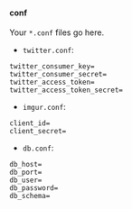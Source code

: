#### conf

Your `*.conf` files go here.

- `twitter.conf`:

```
twitter_consumer_key=
twitter_consumer_secret=
twitter_access_token=
twitter_access_token_secret=
```

- `imgur.conf`:

```
client_id=
client_secret=
```

- `db.conf`:

```
db_host=
db_port=
db_user=
db_password=
db_schema=
```
